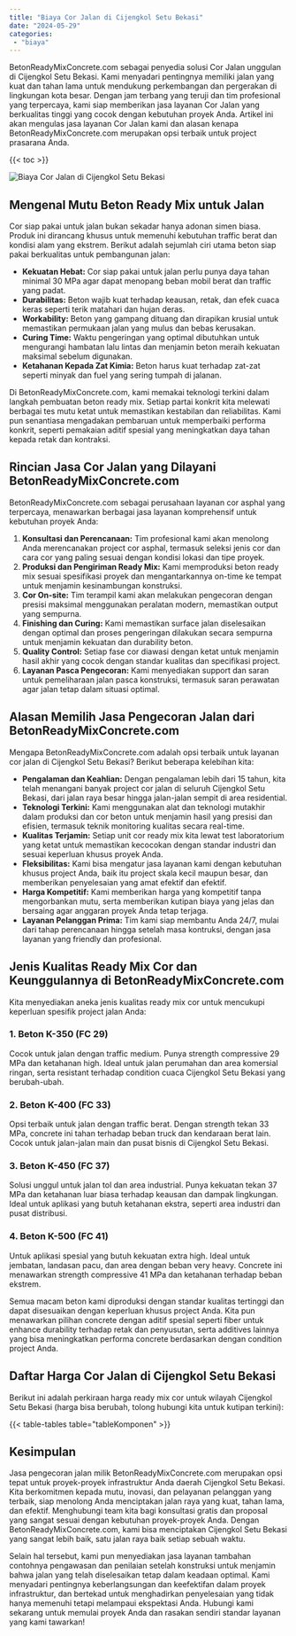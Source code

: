 ```yaml
---
title: "Biaya Cor Jalan di Cijengkol Setu Bekasi"
date: "2024-05-29"
categories: 
 - "biaya"
---
```


BetonReadyMixConcrete.com sebagai penyedia solusi Cor Jalan unggulan di Cijengkol Setu Bekasi. Kami menyadari pentingnya memiliki jalan yang kuat dan tahan lama untuk mendukung perkembangan dan pergerakan di lingkungan kota besar. Dengan jam terbang yang teruji dan tim profesional yang terpercaya, kami siap memberikan jasa layanan Cor Jalan yang berkualitas tinggi yang cocok dengan kebutuhan proyek Anda. Artikel ini akan mengulas jasa layanan Cor Jalan kami dan alasan kenapa BetonReadyMixConcrete.com merupakan opsi terbaik untuk project prasarana Anda.

{{< toc >}}

![Biaya Cor Jalan di Cijengkol Setu Bekasi](https://betoncor8.github.io/cor/harga-beton-readymix-concrete%20(15).png)

## Mengenal Mutu Beton Ready Mix untuk Jalan

Cor siap pakai untuk jalan bukan sekadar hanya adonan simen biasa. Produk ini dirancang khusus untuk memenuhi kebutuhan traffic berat dan kondisi alam yang ekstrem. Berikut adalah sejumlah ciri utama beton siap pakai berkualitas untuk pembangunan jalan:

- **Kekuatan Hebat:** Cor siap pakai untuk jalan perlu punya daya tahan minimal 30 MPa agar dapat menopang beban mobil berat dan traffic yang padat.
- **Durabilitas:** Beton wajib kuat terhadap keausan, retak, dan efek cuaca keras seperti terik matahari dan hujan deras.
- **Workability:** Beton yang gampang dituang dan dirapikan krusial untuk memastikan permukaan jalan yang mulus dan bebas kerusakan.
- **Curing Time:** Waktu pengeringan yang optimal dibutuhkan untuk mengurangi hambatan lalu lintas dan menjamin beton meraih kekuatan maksimal sebelum digunakan.
- **Ketahanan Kepada Zat Kimia:** Beton harus kuat terhadap zat-zat seperti minyak dan fuel yang sering tumpah di jalanan.

Di BetonReadyMixConcrete.com, kami memakai teknologi terkini dalam langkah pembuatan beton ready mix. Setiap partai konkrit kita melewati berbagai tes mutu ketat untuk memastikan kestabilan dan reliabilitas. Kami pun senantiasa mengadakan pembaruan untuk memperbaiki performa konkrit, seperti pemakaian aditif spesial yang meningkatkan daya tahan kepada retak dan kontraksi.

## Rincian Jasa Cor Jalan yang Dilayani BetonReadyMixConcrete.com

BetonReadyMixConcrete.com sebagai perusahaan layanan cor asphal yang terpercaya, menawarkan berbagai jasa layanan komprehensif untuk kebutuhan proyek Anda:

1. **Konsultasi dan Perencanaan:** Tim profesional kami akan menolong Anda merencanakan project cor asphal, termasuk seleksi jenis cor dan cara cor yang paling sesuai dengan kondisi lokasi dan tipe proyek.
2. **Produksi dan Pengiriman Ready Mix:** Kami memproduksi beton ready mix sesuai spesifikasi proyek dan mengantarkannya on-time ke tempat untuk menjamin kesinambungan konstruksi.
3. **Cor On-site:** Tim terampil kami akan melakukan pengecoran dengan presisi maksimal menggunakan peralatan modern, memastikan output yang sempurna.
4. **Finishing dan Curing:** Kami memastikan surface jalan diselesaikan dengan optimal dan proses pengeringan dilakukan secara sempurna untuk menjamin kekuatan dan durability beton.
5. **Quality Control:** Setiap fase cor diawasi dengan ketat untuk menjamin hasil akhir yang cocok dengan standar kualitas dan specifikasi project.
6. **Layanan Pasca Pengecoran:** Kami menyediakan support dan saran untuk pemeliharaan jalan pasca konstruksi, termasuk saran perawatan agar jalan tetap dalam situasi optimal.

## Alasan Memilih Jasa Pengecoran Jalan dari BetonReadyMixConcrete.com

Mengapa BetonReadyMixConcrete.com adalah opsi terbaik untuk layanan cor jalan di Cijengkol Setu Bekasi? Berikut beberapa kelebihan kita:

- **Pengalaman dan Keahlian:** Dengan pengalaman lebih dari 15 tahun, kita telah menangani banyak project cor jalan di seluruh Cijengkol Setu Bekasi, dari jalan raya besar hingga jalan-jalan sempit di area residential.
- **Teknologi Terkini:** Kami menggunakan alat dan teknologi mutakhir dalam produksi dan cor beton untuk menjamin hasil yang presisi dan efisien, termasuk teknik monitoring kualitas secara real-time.
- **Kualitas Terjamin:** Setiap unit cor ready mix kita lewat test laboratorium yang ketat untuk memastikan kecocokan dengan standar industri dan sesuai keperluan khusus proyek Anda.
- **Fleksibilitas:** Kami bisa mengatur jasa layanan kami dengan kebutuhan khusus project Anda, baik itu project skala kecil maupun besar, dan memberikan penyelesaian yang amat efektif dan efektif.
- **Harga Kompetitif:** Kami memberikan harga yang kompetitif tanpa mengorbankan mutu, serta memberikan kutipan biaya yang jelas dan bersaing agar anggaran proyek Anda tetap terjaga.
- **Layanan Pelanggan Prima:** Tim kami siap membantu Anda 24/7, mulai dari tahap perencanaan hingga setelah masa kontruksi, dengan jasa layanan yang friendly dan profesional.

## Jenis Kualitas Ready Mix Cor dan Keunggulannya di BetonReadyMixConcrete.com

Kita menyediakan aneka jenis kualitas ready mix cor untuk mencukupi keperluan spesifik project jalan Anda:

### 1\. Beton K-350 (FC 29)

Cocok untuk jalan dengan traffic medium. Punya strength compressive 29 MPa dan ketahanan high. Ideal untuk jalan perumahan dan area komersial ringan, serta resistant terhadap condition cuaca Cijengkol Setu Bekasi yang berubah-ubah.

### 2\. Beton K-400 (FC 33)

Opsi terbaik untuk jalan dengan traffic berat. Dengan strength tekan 33 MPa, concrete ini tahan terhadap beban truck dan kendaraan berat lain. Cocok untuk jalan-jalan main dan pusat bisnis di Cijengkol Setu Bekasi.

### 3\. Beton K-450 (FC 37)

Solusi unggul untuk jalan tol dan area industrial. Punya kekuatan tekan 37 MPa dan ketahanan luar biasa terhadap keausan dan dampak lingkungan. Ideal untuk aplikasi yang butuh ketahanan ekstra, seperti area industri dan pusat distribusi.

### 4\. Beton K-500 (FC 41)

Untuk aplikasi spesial yang butuh kekuatan extra high. Ideal untuk jembatan, landasan pacu, dan area dengan beban very heavy. Concrete ini menawarkan strength compressive 41 MPa dan ketahanan terhadap beban ekstrem.

Semua macam beton kami diproduksi dengan standar kualitas tertinggi dan dapat disesuaikan dengan keperluan khusus project Anda. Kita pun menawarkan pilihan concrete dengan aditif spesial seperti fiber untuk enhance durability terhadap retak dan penyusutan, serta additives lainnya yang bisa meningkatkan performa concrete berdasarkan dengan condition project Anda.

## Daftar Harga Cor Jalan di Cijengkol Setu Bekasi

Berikut ini adalah perkiraan harga ready mix cor untuk wilayah Cijengkol Setu Bekasi (harga bisa berubah, tolong hubungi kita untuk kutipan terkini):

{{< table-tables table="tableKomponen" >}}

## Kesimpulan

Jasa pengecoran jalan milik BetonReadyMixConcrete.com merupakan opsi tepat untuk proyek-proyek infrastruktur Anda daerah Cijengkol Setu Bekasi. Kita berkomitmen kepada mutu, inovasi, dan pelayanan pelanggan yang terbaik, siap menolong Anda menciptakan jalan raya yang kuat, tahan lama, dan efektif. Menghubungi team kita bagi konsultasi gratis dan proposal yang sangat sesuai dengan kebutuhan proyek-proyek Anda. Dengan BetonReadyMixConcrete.com, kami bisa menciptakan Cijengkol Setu Bekasi yang sangat lebih baik, satu jalan raya baik setiap sebuah waktu.

Selain hal tersebut, kami pun menyediakan jasa layanan tambahan contohnya pengawasan dan penilaian setelah konstruksi untuk menjamin bahwa jalan yang telah diselesaikan tetap dalam keadaan optimal. Kami menyadari pentingnya keberlangsungan dan keefektifan dalam proyek infrastruktur, dan bertekad untuk menghadirkan penyelesaian yang tidak hanya memenuhi tetapi melampaui ekspektasi Anda. Hubungi kami sekarang untuk memulai proyek Anda dan rasakan sendiri standar layanan yang kami tawarkan!
